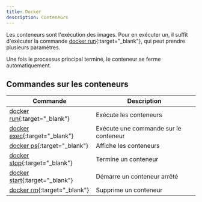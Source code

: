 ```yaml
---
title: Docker
description: Conteneurs
---
```


Les conteneurs sont l'exécution des images. Pour en exécuter un, il suffit d'exécuter la commande [docker run](https://docs.docker.com/engine/reference/commandline/run/){:target="_blank"}, qui peut prendre plusieurs paramètres.

Une fois le processus principal terminé, le conteneur se ferme automatiquement.

## Commandes sur les conteneurs

| Commande | Description |
|----------|-------------|
| [docker run](https://docs.docker.com/engine/reference/commandline/run/){:target="_blank"} | Exécute les conteneurs |
| [docker exec](https://docs.docker.com/engine/reference/commandline/exec/){:target="_blank"} | Exécute une commande sur le conteneur |
| [docker ps](https://docs.docker.com/engine/reference/commandline/ps/){:target="_blank"} | Affiche les conteneurs  |
| [docker stop](https://docs.docker.com/engine/reference/commandline/stop/){:target="_blank"} | Termine un conteneur |
| [docker start](https://docs.docker.com/engine/reference/commandline/start/){:target="_blank"} | Démarre un conteneur arrêté |
| [docker rm](https://docs.docker.com/engine/reference/commandline/rm/){:target="_blank"} | Supprime un conteneur |
